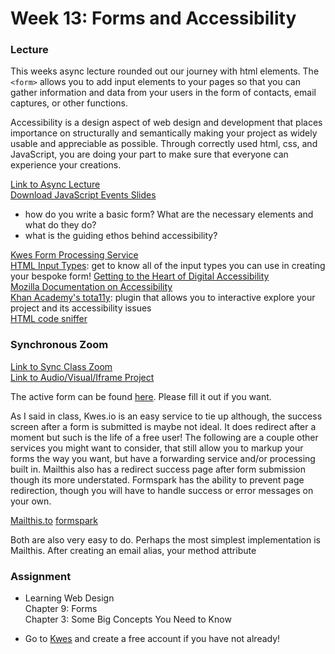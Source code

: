 # Week 13: Forms and Accessibility

### Lecture

This weeks async lecture rounded out our journey with html elements. The `<form>` allows you to add input elements to your pages so that you can gather information and data from your users in the form of contacts, email captures, or other functions.

Accessibility is a design aspect of web design and development that places importance on structurally and semantically making your project as widely usable and appreciable as possible. Through correctly used html, css, and JavaScript, you are doing your part to make sure that everyone can experience your creations.

[Link to Async Lecture](https://nyu.zoom.us/rec/play/UV-ncIsaQHJuWtuG4OVyECcQQe8JDakzWyz8sz_fB5_a9WSEm5ithRm7r-jGM3dtUuw8BAGYfzihBGiR.yQ2RgmC8ZMXk-QOHh)\
[Download JavaScript Events Slides](https://onetimeuser.github.io/intro-web-comp-principles/week-13/Week13-Accessibility_Forms.pdf)

- how do you write a basic form? What are the necessary elements and what do they do?
- what is the guiding ethos behind accessibility?

[Kwes Form Processing Service](https://kwes.io)\
[HTML Input Types](https://www.w3schools.com/html/html_form_input_types.asp): get to know all of the input types you can use in creating your bespoke form!
[Getting to the Heart of Digital Accessibility](https://alistapart.com/article/getting-to-the-heart-of-digital-accessibility/)\
[Mozilla Documentation on Accessibility](https://developer.mozilla.org/en-US/docs/Web/Accessibility)\
[Khan Academy's tota11y](https://khan.github.io/tota11y/): plugin that allows you to interactive explore your project and its accessibility issues\
[HTML code sniffer](http://squizlabs.github.io/HTML_CodeSniffer/)

### Synchronous Zoom

[Link to Sync Class Zoom](https://nyu.zoom.us/rec/play/4kLE0BnM8liVystsUjRXbC5B1bWZjD_gq3WoF-QkhSBkj6Pk_oCxpm_HRjJDEKTqWPck-pw8LvGwGTSZ.C8AkRof1mClmAKCn)\
[Link to Audio/Visual/Iframe Project](ttps://onetimeuser.github.io/intro-web-comp-principles/week-13/form.zip)

The active form can be found [here](https://cims.nyu.edu/~aston/form.html). Please fill it out if you want.

As I said in class, Kwes.io is an easy service to tie up although, the success screen after a form is submitted is maybe not ideal. It does redirect after a moment but such is the life of a free user! The following are a couple other services you might want to consider, that still allow you to markup your forms the way you want, but have a forwarding service and/or processing built in. Mailthis also has a redirect success page after form submission though its more understated. Formspark has the ability to prevent page redirection, though you will have to handle success or error messages on your own. 

[Mailthis.to](mailthis.to)
[formspark](formspark.io)

Both are also very easy to do. Perhaps the most simplest implementation is Mailthis. After creating an email alias, your method attribute

### Assignment

- Learning Web Design\
    Chapter 9: Forms\
    Chapter 3: Some Big Concepts You Need to Know

- Go to [Kwes](https://kwes.io/) and create a free account if you have not already!
